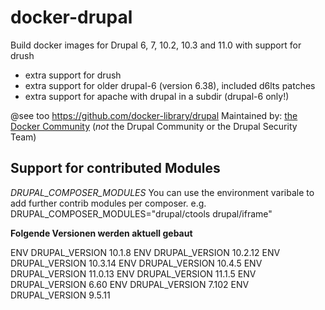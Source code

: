 # docker-drupal

Build docker images for Drupal 6, 7, 10.2, 10.3 and 11.0 with support for drush

* extra support for drush
* extra support for older drupal-6 (version 6.38), included d6lts patches
* extra support for apache with drupal in a subdir (drupal-6 only!)

@see too https://github.com/docker-library/drupal
Maintained by: [the Docker Community](https://github.com/docker-library/drupal) (*not* the Drupal Community or the Drupal Security Team)

## Support for contributed Modules

*DRUPAL_COMPOSER_MODULES*
You can use the environment varibale to add further contrib modules per composer.
e.g.
DRUPAL_COMPOSER_MODULES="drupal/ctools drupal/iframe"

**Folgende Versionen werden aktuell gebaut**

ENV DRUPAL_VERSION 10.1.8
ENV DRUPAL_VERSION 10.2.12
ENV DRUPAL_VERSION 10.3.14
ENV DRUPAL_VERSION 10.4.5
ENV DRUPAL_VERSION 11.0.13
ENV DRUPAL_VERSION 11.1.5
ENV DRUPAL_VERSION 6.60
ENV DRUPAL_VERSION 7.102
ENV DRUPAL_VERSION 9.5.11
